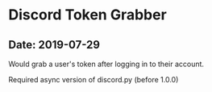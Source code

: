 # Discord Token Grabber

## Date: 2019-07-29

Would grab a user's token after logging in to their account.

Required async version of discord.py (before 1.0.0)